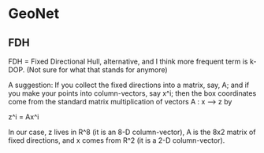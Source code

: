 # GeoNet



## FDH

FDH = Fixed Directional Hull, alternative, and I think more frequent term is
k-DOP. (Not sure for what that stands for anymore)

A suggestion: If you collect the fixed directions into a matrix, say, A; and if
you make your points into column-vectors, say x^i; then the box coordinates
come from the standard matrix multiplication of vectors A : x —> z by

z^i = Ax^i

In our case, z lives in R^8 (it is an 8-D column-vector), A is the 8x2 matrix
of fixed directions, and x comes from R^2 (it is a 2-D column-vector).


